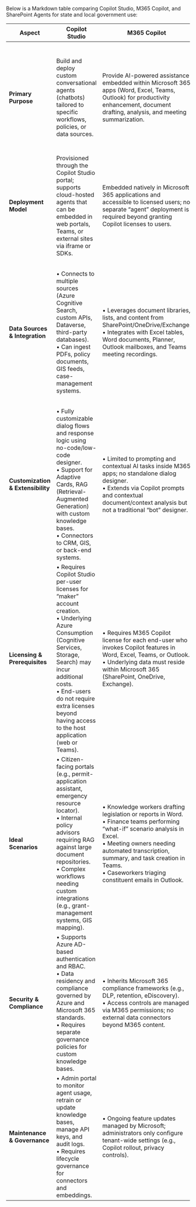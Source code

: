 Below is a Markdown table comparing Copilot Studio, M365 Copilot, and SharePoint Agents for state and local government use:

| **Aspect**                        | **Copilot Studio**                                                                                                                                                                                                                                                                      | **M365 Copilot**                                                                                                                                                                                                                                                                    | **SharePoint Agents**                                                                                                                                                                                                              |
| --------------------------------- | --------------------------------------------------------------------------------------------------------------------------------------------------------------------------------------------------------------------------------------------------------------------------------------- | ----------------------------------------------------------------------------------------------------------------------------------------------------------------------------------------------------------------------------------------------------------------------------------- | ---------------------------------------------------------------------------------------------------------------------------------------------------------------------------------------------------------------------------------- |
| **Primary Purpose**               | Build and deploy custom conversational agents (chatbots) tailored to specific workflows, policies, or data sources.                                                                                                                                                                     | Provide AI-powered assistance embedded within Microsoft 365 apps (Word, Excel, Teams, Outlook) for productivity enhancement, document drafting, analysis, and meeting summarization.                                                                                                | Host lightweight Q\&A or task-oriented bots directly within SharePoint pages and libraries, drawing on SharePoint content (lists, libraries, pages) as the knowledge base.                                                         |
| **Deployment Model**              | Provisioned through the Copilot Studio portal; supports cloud-hosted agents that can be embedded in web portals, Teams, or external sites via iframe or SDKs.                                                                                                                           | Embedded natively in Microsoft 365 applications and accessible to licensed users; no separate “agent” deployment is required beyond granting Copilot licenses to users.                                                                                                             | Deployed as a SharePoint Framework (SPFx) web part or Power Automate-backed chatbot integrated directly into SharePoint Online pages or Team Sites.                                                                                |
| **Data Sources & Integration**    | • Connects to multiple sources (Azure Cognitive Search, custom APIs, Dataverse, third-party databases).<br>• Can ingest PDFs, policy documents, GIS feeds, case-management systems.                                                                                                     | • Leverages document libraries, lists, and content from SharePoint/OneDrive/Exchange.<br>• Integrates with Excel tables, Word documents, Planner, Outlook mailboxes, and Teams meeting recordings.                                                                                  | • Reads and queries SharePoint lists, libraries, and pages (including custom columns and metadata).<br>• Can invoke Power Automate flows for external APIs or Dataverse lookups, but primarily stays within SharePoint context.    |
| **Customization & Extensibility** | • Fully customizable dialog flows and response logic using no-code/low-code designer.<br>• Support for Adaptive Cards, RAG (Retrieval-Augmented Generation) with custom knowledge bases.<br>• Connectors to CRM, GIS, or back-end systems.                                              | • Limited to prompting and contextual AI tasks inside M365 apps; no standalone dialog designer.<br>• Extends via Copilot prompts and contextual document/context analysis but not a traditional “bot” designer.                                                                     | • Customizable Q\&A templates for FAQs and knowledge articles.<br>• Supports simple dialog trees. Advanced logic may require Power Automate or Azure Functions.<br>• Can use PnP.js or REST for deeper customization.              |
| **Licensing & Prerequisites**     | • Requires Copilot Studio per-user licenses for “maker” account creation.<br>• Underlying Azure Consumption (Cognitive Services, Storage, Search) may incur additional costs.<br>• End-users do not require extra licenses beyond having access to the host application (web or Teams). | • Requires M365 Copilot license for each end-user who invokes Copilot features in Word, Excel, Teams, or Outlook.<br>• Underlying data must reside within Microsoft 365 (SharePoint, OneDrive, Exchange).                                                                           | • Requires SharePoint Online license (included in most M365 bundles).<br>• If Power Automate is used for advanced logic, additional Power Automate licensing may apply.<br>• No separate “Copilot” license is needed.              |
| **Ideal Scenarios**               | • Citizen-facing portals (e.g., permit-application assistant, emergency resource locator).<br>• Internal policy advisors requiring RAG against large document repositories.<br>• Complex workflows needing custom integrations (e.g., grant-management systems, GIS mapping).           | • Knowledge workers drafting legislation or reports in Word.<br>• Finance teams performing “what-if” scenario analysis in Excel.<br>• Meeting owners needing automated transcription, summary, and task creation in Teams.<br>• Caseworkers triaging constituent emails in Outlook. | • Intranet-based FAQ bot for employees (e.g., HR policies, IT helpdesk).<br>• Document retrieval agent that locates the latest version of a compliance form.<br>• Onboarding guide that tracks progress via SharePoint task lists. |
| **Security & Compliance**         | • Supports Azure AD-based authentication and RBAC.<br>• Data residency and compliance governed by Azure and Microsoft 365 standards.<br>• Requires separate governance policies for custom knowledge bases.                                                                             | • Inherits Microsoft 365 compliance frameworks (e.g., DLP, retention, eDiscovery).<br>• Access controls are managed via M365 permissions; no external data connectors beyond M365 content.                                                                                          | • Inherits SharePoint Online security trimming (site-level and item-level permissions).<br>• Any external calls via Power Automate must be secured with proper connectors and service principals.                                  |
| **Maintenance & Governance**      | • Admin portal to monitor agent usage, retrain or update knowledge bases, manage API keys, and audit logs.<br>• Requires lifecycle governance for connectors and embeddings.                                                                                                            | • Ongoing feature updates managed by Microsoft; administrators only configure tenant-wide settings (e.g., Copilot rollout, privacy controls).                                                                                                                                       | • Governed via SharePoint site-collection administration.<br>• Maintenance involves updating Q\&A content or Power Automate flows, patching SPFx packages, and monitoring site usage.                                              |
